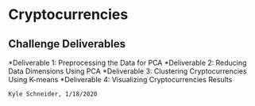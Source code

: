 # Cryptocurrencies

## Challenge Deliverables
*Deliverable 1: Preprocessing the Data for PCA
*Deliverable 2: Reducing Data Dimensions Using PCA
*Deliverable 3: Clustering Cryptocurrencies Using K-means
*Deliverable 4: Visualizing Cryptocurrencies Results

```bash
Kyle Schneider, 1/18/2020
```
